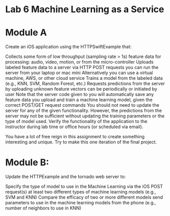 # Lab 6 Machine Learning as a Service

# Module A

Create an iOS application using the HTTPSwiftExample that:

Collects some form of low throughput (sampling rate > 1s) feature data for processing: audio, video, motion, or from the micro-controller
Uploads labeled feature data to a server via HTTP POST requests
you can run the server from your laptop or mac mini
Alternatively you can use a virtual machine, AWS, or other cloud service
Trains a model from the labeled data (e.g., KNN, SVM, Random Forest, etc.)
Requests predictions from the server by uploading unknown feature vectors 
can be periodically or initiated by user
Note that the server code given to you will automatically save any feature data you upload and train a machine learning model, given the correct POST/GET request commands
You should not need to update the server for any of the given functionality. However, the predictions from the server may not be sufficient without updating the training parameters or the type of model used. Verify the functionality of the application to the instructor during lab time or office hours (or scheduled via email). 

You have a lot of free reign in this assignment to create something interesting and unique. Try to make this one iteration of the final project. 


# Module B: 
Update the HTTPExample and the tornado web server to:

Specify the type of model to use in the Machine Learning via the iOS POST request(s)
at least two different types of machine learning models (e.g., SVM and KNN)
Compare the efficacy of two or more different models 
send parameters to use in the machine learning models from the phone (e.g., number of neighbors to use in KNN)
